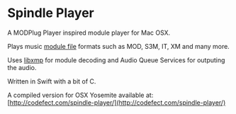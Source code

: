 Spindle Player
========

A MODPlug Player inspired module player for Mac OSX.

Plays music [module file](http://en.wikipedia.org/wiki/Module_file) formats such as MOD, S3M, IT, XM and many more. 


Uses [libxmp](http://xmp.sourceforge.net/) for module decoding and Audio Queue Services for outputing the audio.

Written in Swift with a bit of C.

A compiled version for OSX Yosemite available at:
[http://codefect.com/spindle-player/](http://codefect.com/spindle-player/) 